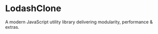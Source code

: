 # LodashClone
A modern JavaScript utility library delivering modularity, performance &amp; extras.


